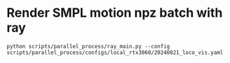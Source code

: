 
# Render SMPL motion npz batch with ray

    python scripts/parallel_process/ray_main.py --config scripts/parallel_process/configs/local_rtx3060/20240821_loco_vis.yaml
